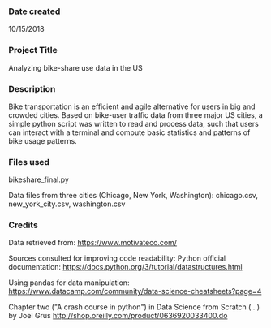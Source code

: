 ### Date created
10/15/2018
### Project Title
Analyzing bike-share use data in the US

### Description
Bike transportation is an efficient and agile alternative for users in big and
crowded cities. Based on bike-user traffic data from three major US cities,
a simple python script was written to read and process data, such that users
can interact with a terminal and compute basic statistics and patterns
of bike usage patterns.

### Files used
bikeshare_final.py

Data files from three cities (Chicago, New York, Washington):
chicago.csv, new_york_city.csv, washington.csv


### Credits
Data retrieved from:
https://www.motivateco.com/

Sources consulted for improving code readability:
Python official documentation:
https://docs.python.org/3/tutorial/datastructures.html

Using pandas for data manipulation:
https://www.datacamp.com/community/data-science-cheatsheets?page=4

Chapter two ("A crash course in python") in Data Science from Scratch
(...) by Joel Grus
http://shop.oreilly.com/product/0636920033400.do
